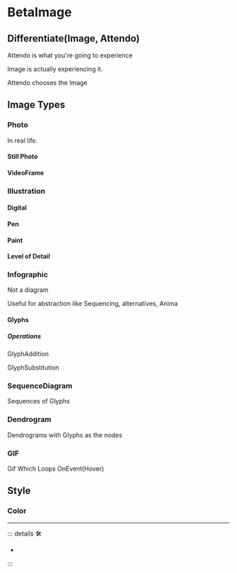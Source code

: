 # BetaImage

## Differentiate(Image, Attendo)

Attendo is what you're going to experience

Image is actually experiencing it.

Attendo chooses the Image

## Image Types

### Photo

In real life.

#### Still Photo

#### VideoFrame

### Illustration

#### Digital

#### Pen

#### Paint

#### Level of Detail

### Infographic

Not a diagram

Useful for abstraction like Sequencing, alternatives, Anima

#### Glyphs

##### Operations

GlyphAddition

GlyphSubstitution

### SequenceDiagram

Sequences of Glyphs

### Dendrogram

Dendrograms with Glyphs as the nodes

### GIF

Gif Which Loops OnEvent(Hover)

## Style

### Color

---

<!-- =================================================== -->
<!-- =================================================== -->
<!-- =================================================== -->
<!-- =================================================== -->
<!-- =================================================== -->
::: details 🛠

-

:::
